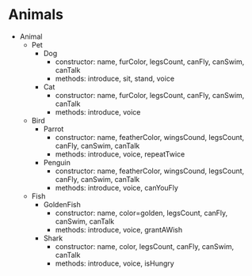 # Animals

-   Animal
    -   Pet
        -   Dog
            -   constructor: name, furColor, legsCount, canFly, canSwim, canTalk
            -   methods: introduce, sit, stand, voice
        -   Cat
            -   constructor: name, furColor, legsCount, canFly, canSwim, canTalk
            -   methods: introduce, voice
    -   Bird
        -   Parrot
            -   constructor: name, featherColor, wingsCound, legsCount, canFly, canSwim, canTalk
            -   methods: introduce, voice, repeatTwice
        -   Penguin
            -   constructor: name, featherColor, wingsCound, legsCount, canFly, canSwim, canTalk
            -   methods: introduce, voice, canYouFly
    -   Fish
        -   GoldenFish
            -   constructor: name, color=golden, legsCount, canFly, canSwim, canTalk
            -   methods: introduce, voice, grantAWish
        -   Shark
            -   constructor: name, color, legsCount, canFly, canSwim, canTalk
            -   methods: introduce, voice, isHungry
